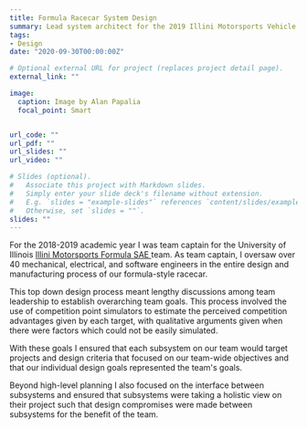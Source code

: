 ```yaml
---
title: Formula Racecar System Design
summary: Lead system architect for the 2019 Illini Motorsports Vehicle
tags:
- Design
date: "2020-09-30T00:00:00Z"

# Optional external URL for project (replaces project detail page).
external_link: ""

image:
  caption: Image by Alan Papalia
  focal_point: Smart


url_code: ""
url_pdf: ""
url_slides: ""
url_video: ""

# Slides (optional).
#   Associate this project with Markdown slides.
#   Simply enter your slide deck's filename without extension.
#   E.g. `slides = "example-slides"` references `content/slides/example-slides.md`.
#   Otherwise, set `slides = ""`.
slides: ""
---
```


For the 2018-2019 academic year I was team captain for the University of Illinois <a href="https://motorsports.illinois.edu/"> Illini Motorsports Formula SAE </a> team. As team captain, I oversaw over 40 mechanical, electrical, and software engineers in the entire design and manufacturing process of our formula-style racecar.

This top down design process meant lengthy discussions among team leadership to
establish overarching team goals. This process involved the use of competition point simulators to estimate the perceived competition advantages given by each target, with qualitative arguments given when there were factors which could not be easily simulated.

With these goals I ensured that each subsystem on our team would target projects and design criteria that focused on our team-wide objectives and that our individual design goals represented the team's goals.

Beyond high-level planning I also focused on the interface between subsystems and ensured that subsystems were taking a holistic view on their project such that design compromises were made between subsystems for the benefit of the team.
